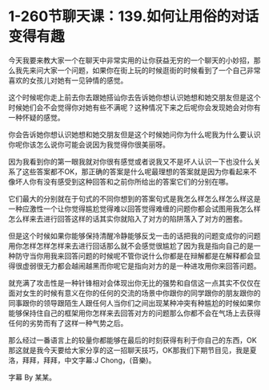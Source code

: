 # 1-260节聊天课：139.如何让用俗的对话变得有趣

今天我要来教大家一个在聊天中非常实用的让你获益无穷的一个聊天的小妙招，那么我先来问大家一个问题，如果你在街上玩的时候逛街的时候看到了一个自己非常喜欢的女孩儿对她有一见钟情的感觉。

这个时候呢你走上前去你去跟她搭讪你去告诉她你想认识她想和她交朋友但是这个时候她们会不会觉得你对她有些不满呢？这种情况下来之后呢你会发现她会对你有一种怀疑的感觉。

你会告诉她你想认识她想和她交朋友但是这个时候她问你为什么呢我为什么要认识你呢你该怎么说你可能会说因为我觉得你很美丽呀。

因为我看到你的第一眼我就对你很有感觉或者说我又不是坏人认识一下也没什么关系了这些答案都不OK，那正确的答案是什么呢最理想的答案就是因为你看起来不像坏人你有没有感受到这种回答和之前你所给出的答案它们的分别在哪。

它们最大的分别就在于句式的不同你想到的答案句式是我怎么样怎么样怎么样这是一种应激性一个让你觉得尴尬觉得难以回答觉得难缠的问题你都会试图用我怎么样怎么样来去进行回答这样的话其实你就陷入了对方的陷阱落入了对方的圈套。

但是这个时候如果你能够保持清醒冷静能够反戈一击的话把我的问题变成你的问题用你怎样怎样怎样来去进行回话那么就不会感觉很尴尬了因为我是指向自己的是一种防守当你用我来回答问题的时候呢不管你说什么你都是在辩解都是在解释都会显得很虚弱很无力都会越闹越黑而你呢它是指向对方的是一种进攻用你来回答问题。

就充满了攻击性是一种针锋相对会体现出你无比的强势和自信这一点其实不仅仅在面对女生的时候有意义在你的任何的交流的场景中你跟你的同学跟你的朋友跟你的同事跟你的领导跟陌生人跟任何人当你们之间出现某种冲突有种尴尬的时候如果你能够保持住自己的框架用你怎样来去回答对方的问题那么你都不会在气场上去获得任何的劣势而有了这样一种气势之后。

那么经过一番语言上的较量你都能够在最后的时刻获得有利于你自己的东西，OK那这就是我今天要给大家分享的这一招聊天技巧，OK那我们下期节目见，我是夏洛，拜拜，拜拜，中文字幕:J Chong，(音樂)。

字幕 By 某某。